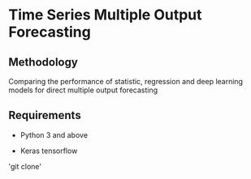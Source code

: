 # Time Series Multiple Output Forecasting

## Methodology
 
Comparing the performance of statistic, regression and deep learning models for direct multiple output forecasting

## Requirements

- Python 3 and above

- Keras tensorflow 

'git clone'
